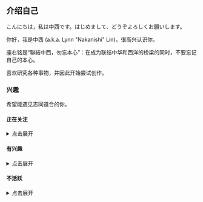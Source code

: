 ## 介绍自己

こんにちは，私は中西です。はじめまして、どうぞよろしくお願いします。

你好，我是中西 (a.k.a. Lynn "Nakanishi" Lin)，很高兴认识你。

座右铭是“聯結中西，勿忘本心”：在成为联结中华和西洋的桥梁的同时，不要忘记自己的本心。

喜欢研究各种事物，并因此开始尝试创作。

### 兴趣

希望能遇见志同道合的你。

#### 正在关注

<details>
<summary>点击展开</summary>

##### 日本偶像

- 偶像大师系列
  - 偶像大师（アイドルマスター、THE iDOLM@STER）
  - 偶像大师 灰姑娘女孩（アイドルマスター シンデレラガールズ、THE iDOLM@STER CINDERELLA GIRLS）
  - 偶像大师 百万现场！（アイドルマスター ミリオンライブ!、THE iDOLM@STER MILLION LIVE!）
- LoveLive!系列
  - μ's
- IDOLY PRIDE 系列
  - 月光风暴（月のテンペスト、Tsuki no Tempest / Moon Tempest）
  - SUNNY PEACE（サニーピース）
  - 長瀬麻奈
  - TRINITYAiLE
  - LizNoir
- 超时空要塞系列
  - Walküre（ワルキューレ、Valkyrie）

##### 计算机

- 自由软件
- GNU/Linux
- 编程语言
  - C
  - C++
  - Python
  - JavaScript
- 标记语言
  - HTML
  - CSS
  - Markdown
- 3D 建模
  - Blender
  - Cinema 4D

##### 音乐

- 流派
  - J-Pop
  - Pop Rock
  - Indle Pop
  - New Wave
  - City Pop
  - EDM
- 歌手
  - 三森すずこ
  - 今井麻美
  - 中森明菜
  - iri
  - 仮谷せいら
  - あいみょん
  - 大比良瑞希
  - 別野加奈
  - 辻诗音
  - 安田レイ
- 乐手
  - 西本りみ
- 乐队 / 组合 - サカナクション
  - 765THEATER ALLSTARS
  - μ's
  - 放課後ティータイム
  - Galileo Galilei→BBHF
  - きのこ帝国
  - スピッツ
  - NONA REEVES
  - Awesome City Club
  - SPiCYSOL
  - パソコン音楽クラブ
  - Humbert Humbert
  - 水曜日のカンパネラ
  - ずっと真夜中でいいのに。
  - ヨルシカ
  - YOASOBI
  - back number
  - ORESAMA
  - Indigo La End & DADARAY & ゲスの極み乙女。

##### 语言文字

- 汉藏语系
  - 现代标准汉语
  - 官话
  - 粤语
- 日本－琉球语系
  - 日语
- 印欧语系
  - 英语
  - 德语
  - 俄语
  - 法语

- 语言学与应用语言学
- 汉语言文字学
- 字体排印学与字体设计学

##### 游戏

- FPS
  - 叛乱：沙漠风暴（Insurgency: Sandstorm）
  - 战术小队（Squad）
  - 泰坦陨落 2（Titanfall 2）
- 音乐节奏
  - 偶像大师 星耀季节（アイドルマスター スターリットシーズン、THE iDOLM@STER Starlit Season）
  - 偶像大师 星光舞台（アイドルマスター ステラステージ、THE iDOLM@STER Stalla Stage）
  - 偶像大师 白金星光（アイドルマスター プラチナスターズ、THE iDOLM@STER PLATINUM STARS）
  - 偶像大师 全力以赴（アイドルマスター ワンフォーオール、THE iDOLM@STER ONE FOR ALL）
  - 偶像大师 闪耀祭典（アイドルマスター シャイニーフェスタ、THE iDOLM@STER SHINY FESTA）
  - 偶像大师 百万现场！ 剧场时光（アイドルマスター ミリオンライブ！ シアターデイズ、THE iDOLM@STER MILLION LIVE! THEATER DAYS）
  - 偶像大师 灰姑娘女孩 星光舞台（アイドルマスター シンデレラガールズ スターライトステージ、THE iDOLM@STER CINDERELLA GIRLS STARLIGHT STAGE）
  - LoveLive! 学园偶像祭（ラブライブ！スクールアイドルフェスティバル、LoveLive! School iDOL festival）
- 驾驶
  - 湾岸 Mid-Night Maximum Tune 系列
  - 头文字 D Arcade Stage 系列
  - 极限竞速：地平线 4（Forza Horizon 4）
  - 极限竞速：地平线 3（Forza Horizon 3）
  - 极限竞速 6：巅峰（Forza Motorsport 6: Apex）
  - 极品飞车（Need For Speed）
  - 极品飞车：最高通缉（Need For Speed: Most Wanted）
  - 极品飞车：复仇（Need for Speed: Payback）
  - 飙酷车神 2（The Crew 2）
  - 欧洲卡车模拟 2（Euro Truck Simulator 2）
- 其他
  - 偶像大师 POPLINKS（アイドルマスター ポップリンクス、THE iDOLM@STER POPLINKS）
  - 偶像大师 闪耀色彩（アイドルマスター シャイニーカラーズ、THE iDOLM@STER SHINY COLORS）
  - 偶像大师 灰姑娘女孩（アイドルマスター シンデレラガールズ、THE iDOLM@STER CINDERELLA GIRLS）
  - 偶像大师 百万现场！（アイドルマスター ミリオンライブ!、THE iDOLM@STER MILLION LIVE!）
  - LoveLive! 学园偶像祭：群星闪耀（ラブライブ！スクールアイドルフェスティバル ALL STARS、LoveLive! School iDOL festival All Stars）
  - VA-11 Hall-A：赛博朋克酒保行动（VA-11 Hall-A: Cyberpunk Bartender Action）
  - 极乐迪斯科（Disco Elysium）
  - 城市：天际线（Cities: Skylines）
  - 无人深空（No Man's Sky）
  - 异星旅人（ASTRONEER）
  - 微软模拟飞行（Microsoft Flight Simulator）

##### 运输

- 轨道交通
  - 铁路及高速铁路
  - 地铁
  - 轻轨
  - 有轨电车
- 汽车

##### 电子

- Sony
- Android
- 摄影
- 业余无线电
</details>

#### 有兴趣

<details>
<summary>点击展开</summary>

- 少女 ☆ 歌剧 Revue Starlight 系列
- Wake Up Girls!
- 偶像活动！系列
- 美妙系列
- 秋元康
</details>

#### 不活跃

<details>
<summary>点击展开</summary>

- VOCALOID 系列
- 东方 Project 系列
- 阳炎 Project 系列
- 天朝铁道少女
- 轻音少女
</details>
